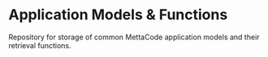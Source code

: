# Application Models & Functions

Repository for storage of common MettaCode application models and their retrieval functions.
